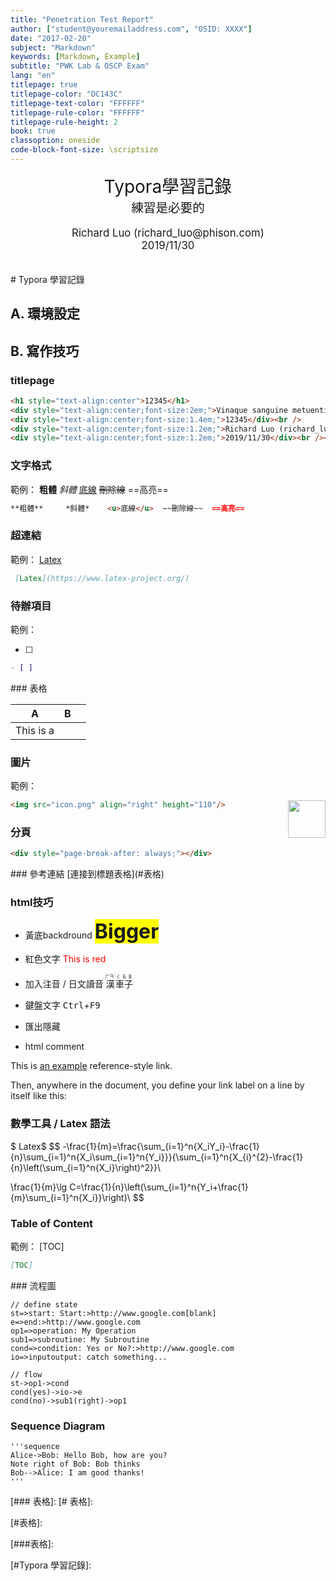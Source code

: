 ```yaml
---
title: "Penetration Test Report"
author: ["student@youremailaddress.com", "OSID: XXXX"]
date: "2017-02-20"
subject: "Markdown"
keywords: [Markdown, Example]
subtitle: "PWK Lab & OSCP Exam"
lang: "en"
titlepage: true
titlepage-color: "DC143C"
titlepage-text-color: "FFFFFF"
titlepage-rule-color: "FFFFFF"
titlepage-rule-height: 2
book: true
classoption: oneside
code-block-font-size: \scriptsize
---
```




<div style="text-align:center;font-size:2em;">Typora學習記錄</div>
<div style="text-align:center;font-size:1.4em;">練習是必要的</div><br />
<div style="text-align:center;font-size:1.2em;">Richard Luo (richard_luo@phison.com)</div>
<div style="text-align:center;font-size:1.2em;">2019/11/30</div><br /><br />
# Typora 學習記錄



## A. 環境設定



## B. 寫作技巧



### titlepage

```html
<h1 style="text-align:center">12345</h1>
<div style="text-align:center;font-size:2em;">Vinaque sanguine metuenti</div>
<div style="text-align:center;font-size:1.4em;">12345</div><br />
<div style="text-align:center;font-size:1.2em;">Richard Luo (richard_luo@phison.com)</div>
<div style="text-align:center;font-size:1.2em;">2019/11/30</div><br /><br /><br />
```



### 文字格式

範例：   **粗體**  *斜體*    <u>底線</u>   ~~刪除線~~  ==高亮==

```markdown
**粗體**     *斜體*    <u>底線</u>  ~~刪除線~~  ==高亮==
```





### 超連結

範例： [Latex](https://www.latex-project.org/)

```markdown
 [Latex](https://www.latex-project.org/)
```



### 待辦項目

範例： 

* [ ] 

```markdown
- [ ] 
```

<div style="page-break-after: always;"></div> 
### 表格



| A         | B    |      |
| --------- | ---- | ---- |
| This is a |      |      |





### 圖片

範例：

<img src="icon.png" align="right" height="60"/>

```markdown
<img src="icon.png" align="right" height="110"/>
```



### 分頁



```markdown
<div style="page-break-after: always;"></div>
```

<div style="page-break-after: always;"></div> 
### 參考連結
[連接到標題表格](#表格)



### html技巧

* 黃底backdround
<span style="font-size:2rem; background:yellow;">**Bigger**</span>
* 紅色文字
<span style='color:red'>This is red</span>
* 加入注音 / 日文讀音
<ruby> 漢 <rt> ㄏㄢˋ </rt> </ruby>
<ruby> 車子 <rt> くるま </rt> </ruby>
* 鍵盤文字
<kbd>Ctrl</kbd>+<kbd>F9</kbd>
* 匯出隱藏
<span style="display:none">I am hidden after export</span>

* html comment

  <!-- I am some comments not end,not end... here the comment endscdsdscscdcdsfdfdsdsfsds -->



This is [an example][id] reference-style link.

Then, anywhere in the document, you define your link label on a line by itself like this:

[id]: http://example.com/  "Optional Title Here"



### 數學工具 / Latex 語法



$ Latex$
$$
-\frac{1}{m}=\frac{\sum_{i=1}^n{X_iY_i}-\frac{1}{n}\sum_{i=1}^n{X_i\sum_{i=1}^n{Y_i}}}{\sum_{i=1}^n{X_{i}^{2}-\frac{1}{n}\left(\sum_{i=1}^n{X_i}\right)^2}}\\
 
 \frac{1}{m}\lg C=\frac{1}{n}\left(\sum_{i=1}^n{Y_i+\frac{1}{m}\sum_{i=1}^n{X_i}}\right)\\
$$


[math]: 連結到這裡



### Table of Content

範例：
[TOC]

```markdown
[TOC]
```



<div style="page-break-after: always;"></div> 
### 流程圖

```flow
// define state
st=>start: Start:>http://www.google.com[blank]
e=>end:>http://www.google.com
op1=>operation: My Operation
sub1=>subroutine: My Subroutine
cond=>condition: Yes or No?:>http://www.google.com
io=>inputoutput: catch something...

// flow
st->op1->cond
cond(yes)->io->e
cond(no)->sub1(right)->op1
```



### Sequence Diagram



```
'''sequence
Alice->Bob: Hello Bob, how are you?
Note right of Bob: Bob thinks
Bob-->Alice: I am good thanks!
'''
```



[### 表格]: 
[# 表格]: 

[#表格]: 

[###表格]: 

[#Typora 學習記錄]: 
